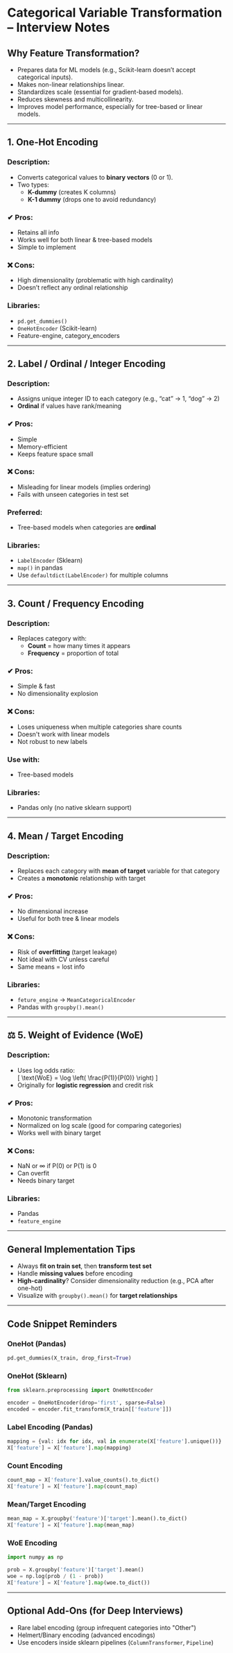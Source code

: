 
# Categorical Variable Transformation – Interview Notes

## Why Feature Transformation?
- Prepares data for ML models (e.g., Scikit-learn doesn’t accept categorical inputs).
- Makes non-linear relationships linear.
- Standardizes scale (essential for gradient-based models).
- Reduces skewness and multicollinearity.
- Improves model performance, especially for tree-based or linear models.

---

## 1. One-Hot Encoding

### Description:
- Converts categorical values to **binary vectors** (0 or 1).
- Two types:  
  - **K-dummy** (creates K columns)
  - **K-1 dummy** (drops one to avoid redundancy)

### ✔ Pros:
- Retains all info
- Works well for both linear & tree-based models
- Simple to implement

### ❌ Cons:
- High dimensionality (problematic with high cardinality)
- Doesn’t reflect any ordinal relationship

### Libraries:
- `pd.get_dummies()`
- `OneHotEncoder` (Scikit-learn)
- Feature-engine, category_encoders

---

## 2. Label / Ordinal / Integer Encoding

### Description:
- Assigns unique integer ID to each category (e.g., “cat” → 1, “dog” → 2)
- **Ordinal** if values have rank/meaning

### ✔ Pros:
- Simple
- Memory-efficient
- Keeps feature space small

### ❌ Cons:
- Misleading for linear models (implies ordering)
- Fails with unseen categories in test set

### Preferred:
- Tree-based models when categories are **ordinal**

### Libraries:
- `LabelEncoder` (Sklearn)
- `map()` in pandas
- Use `defaultdict(LabelEncoder)` for multiple columns

---

## 3. Count / Frequency Encoding
###  Description:
- Replaces category with:
  - **Count** = how many times it appears
  - **Frequency** = proportion of total

### ✔ Pros:
- Simple & fast
- No dimensionality explosion

### ❌ Cons:
- Loses uniqueness when multiple categories share counts
- Doesn't work with linear models
- Not robust to new labels

### Use with:
- Tree-based models

### Libraries:
- Pandas only (no native sklearn support)

---

## 4. Mean / Target Encoding

### Description:
- Replaces each category with **mean of target** variable for that category
- Creates a **monotonic** relationship with target

### ✔ Pros:
- No dimensional increase
- Useful for both tree & linear models

### ❌ Cons:
- Risk of **overfitting** (target leakage)
- Not ideal with CV unless careful
- Same means = lost info

### Libraries:
- `feture_engine` → `MeanCategoricalEncoder`
- Pandas with `groupby().mean()`

---

## ⚖ 5. Weight of Evidence (WoE)

### Description:
- Uses log odds ratio:  
  \[ \text{WoE} = \log \left( \frac{P(1)}{P(0)} \right) \]
- Originally for **logistic regression** and credit risk

### ✔ Pros:
- Monotonic transformation
- Normalized on log scale (good for comparing categories)
- Works well with binary target

### ❌ Cons:
- NaN or ∞ if P(0) or P(1) is 0
- Can overfit
- Needs binary target

### Libraries:
- Pandas
- `feature_engine`

---

## General Implementation Tips

- Always **fit on train set**, then **transform test set**
- Handle **missing values** before encoding
- **High-cardinality**? Consider dimensionality reduction (e.g., PCA after one-hot)
- Visualize with `groupby().mean()` for **target relationships**

---

## Code Snippet Reminders

### OneHot (Pandas)
```python
pd.get_dummies(X_train, drop_first=True)
```

### OneHot (Sklearn)
```python
from sklearn.preprocessing import OneHotEncoder

encoder = OneHotEncoder(drop='first', sparse=False)
encoded = encoder.fit_transform(X_train[['feature']])
```

### Label Encoding (Pandas)
```python
mapping = {val: idx for idx, val in enumerate(X['feature'].unique())}
X['feature'] = X['feature'].map(mapping)
```

### Count Encoding
```python
count_map = X['feature'].value_counts().to_dict()
X['feature'] = X['feature'].map(count_map)
```

### Mean/Target Encoding
```python
mean_map = X.groupby('feature')['target'].mean().to_dict()
X['feature'] = X['feature'].map(mean_map)
```

### WoE Encoding
```python
import numpy as np

prob = X.groupby('feature')['target'].mean()
woe = np.log(prob / (1 - prob))
X['feature'] = X['feature'].map(woe.to_dict())
```

---

## Optional Add-Ons (for Deep Interviews)
- Rare label encoding (group infrequent categories into "Other")
- Helmert/Binary encoding (advanced encodings)
- Use encoders inside sklearn pipelines (`ColumnTransformer`, `Pipeline`)
